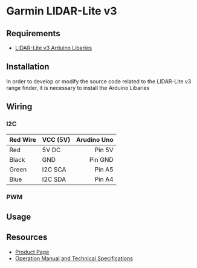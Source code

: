 # Garmin LIDAR-Lite v3

## Requirements

* [LIDAR-Lite v3 Arduino Libaries](https://github.com/garmin/LIDARLite_v3_Arduino_Library)

## Installation

In order to develop or modify the source code related to the LIDAR-Lite v3
range finder, it is necessary to install the Arduino Libaries

## Wiring

### I2C

| Red Wire | VCC (5V)  | Arudino Uno |
| -------- | :-------- | ----------: |
| Red      | 5V DC     | Pin 5V      |
| Black    | GND       | Pin GND     |
| Green    | I2C SCA   | Pin A5      |
| Blue     | I2C SDA   | Pin A4      |
	
### PWM

## Usage

## Resources

* [Product Page](https://buy.garmin.com/en-US/US/p/557294)
* [Operation Manual and Technical Specifications](http://static.garmin.com/pumac/LIDAR_Lite_v3_Operation_Manual_and_Technical_Specifications.pdf)

